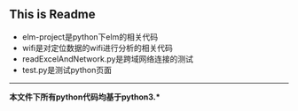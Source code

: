 ## This is Readme
* elm-project是python下elm的相关代码
* wifi是对定位数据的wifi进行分析的相关代码
* readExcelAndNetwork.py是跨域网络连接的测试
* test.py是测试python页面
***
__本文件下所有python代码均基于python3.*__
